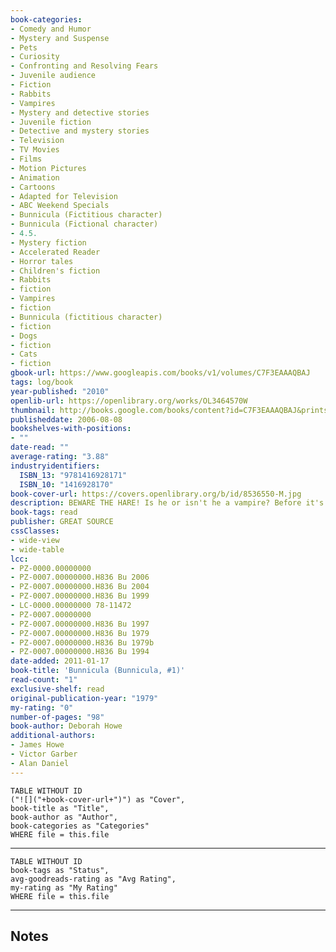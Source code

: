 ```yaml
---
book-categories:
- Comedy and Humor
- Mystery and Suspense
- Pets
- Curiosity
- Confronting and Resolving Fears
- Juvenile audience
- Fiction
- Rabbits
- Vampires
- Mystery and detective stories
- Juvenile fiction
- Detective and mystery stories
- Television
- TV Movies
- Films
- Motion Pictures
- Animation
- Cartoons
- Adapted for Television
- ABC Weekend Specials
- Bunnicula (Fictitious character)
- Bunnicula (Fictional character)
- 4.5.
- Mystery fiction
- Accelerated Reader
- Horror tales
- Children's fiction
- Rabbits
- fiction
- Vampires
- fiction
- Bunnicula (fictitious character)
- fiction
- Dogs
- fiction
- Cats
- fiction
gbook-url: https://www.googleapis.com/books/v1/volumes/C7F3EAAAQBAJ
tags: log/book
year-published: "2010"
openlib-url: https://openlibrary.org/works/OL3464570W
thumbnail: http://books.google.com/books/content?id=C7F3EAAAQBAJ&printsec=frontcover&img=1&zoom=1&edge=curl&source=gbs_api
publisheddate: 2006-08-08
bookshelves-with-positions:
- ""
date-read: ""
average-rating: "3.88"
industryidentifiers:
  ISBN_13: "9781416928171"
  ISBN_10: "1416928170"
book-cover-url: https://covers.openlibrary.org/b/id/8536550-M.jpg
description: BEWARE THE HARE! Is he or isn't he a vampire? Before it's too late, Harold the dog and Chester the cat must find out the truth about the newest pet in the Monroe household -- a suspicious-looking bunny with unusual habits...and fangs!
book-tags: read
publisher: GREAT SOURCE
cssClasses:
- wide-view
- wide-table
lcc:
- PZ-0000.00000000
- PZ-0007.00000000.H836 Bu 2006
- PZ-0007.00000000.H836 Bu 2004
- PZ-0007.00000000.H836 Bu 1999
- LC-0000.00000000 78-11472
- PZ-0007.00000000
- PZ-0007.00000000.H836 Bu 1997
- PZ-0007.00000000.H836 Bu 1979
- PZ-0007.00000000.H836 Bu 1979b
- PZ-0007.00000000.H836 Bu 1994
date-added: 2011-01-17
book-title: 'Bunnicula (Bunnicula, #1)'
read-count: "1"
exclusive-shelf: read
original-publication-year: "1979"
my-rating: "0"
number-of-pages: "98"
book-author: Deborah Howe
additional-authors:
- James Howe
- Victor Garber
- Alan Daniel
---
```


```dataview
TABLE WITHOUT ID
("![]("+book-cover-url+")") as "Cover",
book-title as "Title",
book-author as "Author",
book-categories as "Categories"
WHERE file = this.file
```
---
```dataview
TABLE WITHOUT ID
book-tags as "Status",
avg-goodreads-rating as "Avg Rating",
my-rating as "My Rating"
WHERE file = this.file
```
---
## Notes


